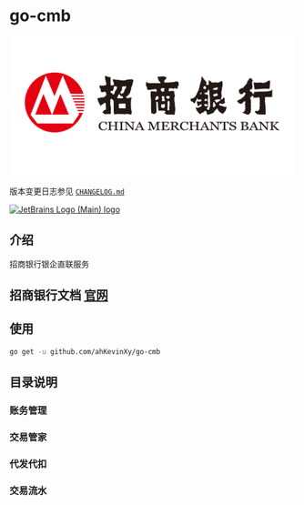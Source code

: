 # go-cmb


[![招商银行logo](./docs/static/img/cmb_logo.jpeg)](./docs/static/img/cmb_logo.jpeg)

版本变更日志参见 [`CHANGELOG.md`](CHANGELOG.md)


[![JetBrains Logo (Main) logo](https://resources.jetbrains.com/storage/products/company/brand/logos/jb_beam.svg "logo")](https://jb.gg/OpenSourceSupport)

## 介绍

招商银行银企直联服务

## 招商银行文档 [官网](https://openbiz.cmbchina.com/developer/UI/business/Index.aspx)


## 使用

```bash
go get -u github.com/ahKevinXy/go-cmb

```

## 目录说明




### 账务管理

### 交易管家


### 代发代扣


### 交易流水

